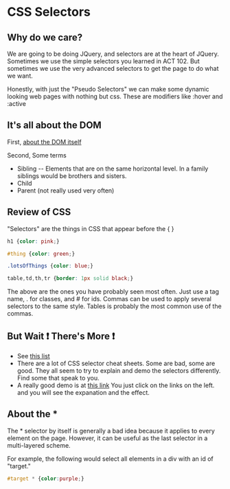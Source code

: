 # CSS Selectors

## Why do we care?

We are going to be doing JQuery, and selectors are at the heart of JQuery.  Sometimes we use the simple selectors you learned in ACT 102.  But sometimes we use the very advanced selectors to get the page to do what we want.

Honestly, with just the "Pseudo Selectors" we can make some dynamic looking web pages with nothing but css.  These are modifiers like :hover and :active

## It's all about the DOM

First, [about the DOM itself](http://www.w3webtutorial.com/javascript/javascript-html-dom-nodes.php)

Second, Some terms

* Sibling -- Elements that are on the same horizontal level.  In a family siblings would be brothers and sisters.
* Child
* Parent (not really used very often)

## Review of CSS

"Selectors" are the things in CSS that appear before the { }

```CSS
h1 {color: pink;}

#thing {color: green;}

.lotsOfThings {color: blue;}

table,td,th,tr {border: 1px solid black;}
```
The above are the ones you have probably seen most often.  Just use a tag name, . for classes, and # for ids.  Commas can be used to apply several selectors to the same style.  Tables is probably the most common use of the commas.

## But Wait :exclamation:  There's More :exclamation:

* See [this list](https://www.sltrib.com/religion/2018/10/01/commentary-more-mormon/)
* There are a lot of CSS selector cheat sheets.  Some are bad, some are good.  They all seem to try to explain and demo the selectors differently.  Find some that speak to you.
* A really good demo is at [this link](https://www.w3schools.com/cssref/trysel.asp)  You just click on the links on the left. and you will see the expanation and the effect.

## About the *

The * selector by itself is generally a bad idea because it applies to every element on the page.  However, it can be useful as the last selector in a multi-layered scheme.

For example, the following would select all elements in a div with an id of "target."

```CSS
#target * {color:purple;}
```